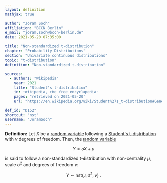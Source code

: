 ```yaml
---
layout: definition
mathjax: true

author: "Joram Soch"
affiliation: "BCCN Berlin"
e_mail: "joram.soch@bccn-berlin.de"
date: 2021-05-20 07:35:00

title: "Non-standardized t-distribution"
chapter: "Probability Distributions"
section: "Univariate continuous distributions"
topic: "t-distribution"
definition: "Non-standardized t-distribution"

sources:
  - authors: "Wikipedia"
    year: 2021
    title: "Student's t-distribution"
    in: "Wikipedia, the free encyclopedia"
    pages: "retrieved on 2021-05-20"
    url: "https://en.wikipedia.org/wiki/Student%27s_t-distribution#Generalized_Student's_t-distribution"

def_id: "D152"
shortcut: "nst"
username: "JoramSoch"
---
```



**Definition:** Let $X$ be a [random variable](/D/rvar) following a [Student's t-distribution](/D/t) with $\nu$ degrees of freedom. Then, the [random variable](/D/rvar)

$$ \label{eq:Y}
Y = \sigma X + \mu
$$

is said to follow a non-standardized t-distribution with non-centrality $\mu$, scale $\sigma^2$ and degrees of freedom $\nu$:

$$ \label{eq:nct}
Y \sim \mathrm{nst}(\mu, \sigma^2, \nu) \; .
$$